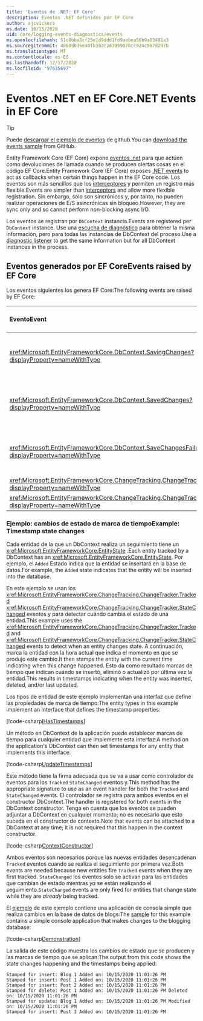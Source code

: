 ```yaml
---
title: 'Eventos de .NET: EF Core'
description: Eventos .NET definidos por EF Core
author: ajcvickers
ms.date: 10/15/2020
uid: core/logging-events-diagnostics/events
ms.openlocfilehash: 51c0bba5cf25e1d9ddd1fd9aebea50b9a03481a3
ms.sourcegitcommit: 4860d036ea0fb392c28799907bcc924c987d2d7b
ms.translationtype: MT
ms.contentlocale: es-ES
ms.lasthandoff: 12/17/2020
ms.locfileid: "97635697"
---
```

# <a name="net-events-in-ef-core"></a><span data-ttu-id="4b1b9-103">Eventos .NET en EF Core</span><span class="sxs-lookup"><span data-stu-id="4b1b9-103">.NET Events in EF Core</span></span>

> [!TIP]  
> <span data-ttu-id="4b1b9-104">Puede [descargar el ejemplo de eventos](https://github.com/dotnet/EntityFramework.Docs/tree/master/samples/core/Miscellaneous/Events) de github.</span><span class="sxs-lookup"><span data-stu-id="4b1b9-104">You can [download the events sample](https://github.com/dotnet/EntityFramework.Docs/tree/master/samples/core/Miscellaneous/Events) from GitHub.</span></span>

<span data-ttu-id="4b1b9-105">Entity Framework Core (EF Core) expone [eventos .net](/dotnet/standard/events/) para que actúen como devoluciones de llamada cuando se producen ciertas cosas en el código EF Core.</span><span class="sxs-lookup"><span data-stu-id="4b1b9-105">Entity Framework Core (EF Core) exposes [.NET events](/dotnet/standard/events/) to act as callbacks when certain things happen in the EF Core code.</span></span> <span data-ttu-id="4b1b9-106">Los eventos son más sencillos que los [interceptores](xref:core/logging-events-diagnostics/interceptors) y permiten un registro más flexible.</span><span class="sxs-lookup"><span data-stu-id="4b1b9-106">Events are simpler than [interceptors](xref:core/logging-events-diagnostics/interceptors) and allow more flexible registration.</span></span> <span data-ttu-id="4b1b9-107">Sin embargo, solo son sincrónicos y, por tanto, no pueden realizar operaciones de E/S asincrónicas sin bloqueo.</span><span class="sxs-lookup"><span data-stu-id="4b1b9-107">However, they are sync only and so cannot perform non-blocking async I/O.</span></span>

<span data-ttu-id="4b1b9-108">Los eventos se registran por `DbContext` instancia.</span><span class="sxs-lookup"><span data-stu-id="4b1b9-108">Events are registered per `DbContext` instance.</span></span> <span data-ttu-id="4b1b9-109">Use una [escucha de diagnóstico](xref:core/logging-events-diagnostics/diagnostic-listeners) para obtener la misma información, pero para todas las instancias de DbContext del proceso.</span><span class="sxs-lookup"><span data-stu-id="4b1b9-109">Use a [diagnostic listener](xref:core/logging-events-diagnostics/diagnostic-listeners) to get the same information but for all DbContext instances in the process.</span></span>

## <a name="events-raised-by-ef-core"></a><span data-ttu-id="4b1b9-110">Eventos generados por EF Core</span><span class="sxs-lookup"><span data-stu-id="4b1b9-110">Events raised by EF Core</span></span>

<span data-ttu-id="4b1b9-111">Los eventos siguientes los genera EF Core:</span><span class="sxs-lookup"><span data-stu-id="4b1b9-111">The following events are raised by EF Core:</span></span>

| <span data-ttu-id="4b1b9-112">Evento</span><span class="sxs-lookup"><span data-stu-id="4b1b9-112">Event</span></span> | <span data-ttu-id="4b1b9-113">Versión introducida</span><span class="sxs-lookup"><span data-stu-id="4b1b9-113">Version introduced</span></span> | <span data-ttu-id="4b1b9-114">Cuando se produce</span><span class="sxs-lookup"><span data-stu-id="4b1b9-114">When raised</span></span>
|:------|--------------------|-------
| <xref:Microsoft.EntityFrameworkCore.DbContext.SavingChanges?displayProperty=nameWithType> | <span data-ttu-id="4b1b9-115">5.0</span><span class="sxs-lookup"><span data-stu-id="4b1b9-115">5.0</span></span> | <span data-ttu-id="4b1b9-116">Al principio de <xref:Microsoft.EntityFrameworkCore.DbContext.SaveChanges%2A> o <xref:Microsoft.EntityFrameworkCore.DbContext.SaveChangesAsync%2A></span><span class="sxs-lookup"><span data-stu-id="4b1b9-116">At the start of <xref:Microsoft.EntityFrameworkCore.DbContext.SaveChanges%2A> or <xref:Microsoft.EntityFrameworkCore.DbContext.SaveChangesAsync%2A></span></span>
| <xref:Microsoft.EntityFrameworkCore.DbContext.SavedChanges?displayProperty=nameWithType> | <span data-ttu-id="4b1b9-117">5.0</span><span class="sxs-lookup"><span data-stu-id="4b1b9-117">5.0</span></span> | <span data-ttu-id="4b1b9-118">Al final de una operación correcta <xref:Microsoft.EntityFrameworkCore.DbContext.SaveChanges%2A> o <xref:Microsoft.EntityFrameworkCore.DbContext.SaveChangesAsync%2A></span><span class="sxs-lookup"><span data-stu-id="4b1b9-118">At the end of a successful <xref:Microsoft.EntityFrameworkCore.DbContext.SaveChanges%2A> or <xref:Microsoft.EntityFrameworkCore.DbContext.SaveChangesAsync%2A></span></span>
| <xref:Microsoft.EntityFrameworkCore.DbContext.SaveChangesFailed?displayProperty=nameWithType> | <span data-ttu-id="4b1b9-119">5.0</span><span class="sxs-lookup"><span data-stu-id="4b1b9-119">5.0</span></span> | <span data-ttu-id="4b1b9-120">Al final de un error <xref:Microsoft.EntityFrameworkCore.DbContext.SaveChanges%2A> o <xref:Microsoft.EntityFrameworkCore.DbContext.SaveChangesAsync%2A></span><span class="sxs-lookup"><span data-stu-id="4b1b9-120">At the end of a failed <xref:Microsoft.EntityFrameworkCore.DbContext.SaveChanges%2A> or <xref:Microsoft.EntityFrameworkCore.DbContext.SaveChangesAsync%2A></span></span>
| <xref:Microsoft.EntityFrameworkCore.ChangeTracking.ChangeTracker.Tracked?displayProperty=nameWithType> | <span data-ttu-id="4b1b9-121">2.1</span><span class="sxs-lookup"><span data-stu-id="4b1b9-121">2.1</span></span> | <span data-ttu-id="4b1b9-122">Cuando el contexto realiza un seguimiento de una entidad</span><span class="sxs-lookup"><span data-stu-id="4b1b9-122">When an entity is tracked by the context</span></span>
| <xref:Microsoft.EntityFrameworkCore.ChangeTracking.ChangeTracker.StateChanged?displayProperty=nameWithType> | <span data-ttu-id="4b1b9-123">2.1</span><span class="sxs-lookup"><span data-stu-id="4b1b9-123">2.1</span></span> | <span data-ttu-id="4b1b9-124">Cuando una entidad de la que se realiza un seguimiento cambia su estado</span><span class="sxs-lookup"><span data-stu-id="4b1b9-124">When a tracked entity changes its state</span></span>

### <a name="example-timestamp-state-changes"></a><span data-ttu-id="4b1b9-125">Ejemplo: cambios de estado de marca de tiempo</span><span class="sxs-lookup"><span data-stu-id="4b1b9-125">Example: Timestamp state changes</span></span>

<span data-ttu-id="4b1b9-126">Cada entidad de la que un DbContext realiza un seguimiento tiene un <xref:Microsoft.EntityFrameworkCore.EntityState> .</span><span class="sxs-lookup"><span data-stu-id="4b1b9-126">Each entity tracked by a DbContext has an <xref:Microsoft.EntityFrameworkCore.EntityState>.</span></span> <span data-ttu-id="4b1b9-127">Por ejemplo, el `Added` Estado indica que la entidad se insertará en la base de datos.</span><span class="sxs-lookup"><span data-stu-id="4b1b9-127">For example, the `Added` state indicates that the entity will be inserted into the database.</span></span>

<span data-ttu-id="4b1b9-128">En este ejemplo se usan los <xref:Microsoft.EntityFrameworkCore.ChangeTracking.ChangeTracker.Tracked> <xref:Microsoft.EntityFrameworkCore.ChangeTracking.ChangeTracker.StateChanged> eventos y para detectar cuándo cambia el estado de una entidad.</span><span class="sxs-lookup"><span data-stu-id="4b1b9-128">This example uses the <xref:Microsoft.EntityFrameworkCore.ChangeTracking.ChangeTracker.Tracked> and <xref:Microsoft.EntityFrameworkCore.ChangeTracking.ChangeTracker.StateChanged> events to detect when an entity changes state.</span></span> <span data-ttu-id="4b1b9-129">A continuación, marca la entidad con la hora actual que indica el momento en que se produjo este cambio.</span><span class="sxs-lookup"><span data-stu-id="4b1b9-129">It then stamps the entity with the current time indicating when this change happened.</span></span> <span data-ttu-id="4b1b9-130">Esto da como resultado marcas de tiempo que indican cuándo se insertó, eliminó o actualizó por última vez la entidad.</span><span class="sxs-lookup"><span data-stu-id="4b1b9-130">This results in timestamps indicating when the entity was inserted, deleted, and/or last updated.</span></span>

<span data-ttu-id="4b1b9-131">Los tipos de entidad de este ejemplo implementan una interfaz que define las propiedades de marca de tiempo:</span><span class="sxs-lookup"><span data-stu-id="4b1b9-131">The entity types in this example implement an interface that defines the timestamp properties:</span></span>

<!--
public interface IHasTimestamps
{
    DateTime? Added { get; set; }
    DateTime? Deleted { get; set; }
    DateTime? Modified { get; set; }
}
-->
[!code-csharp[IHasTimestamps](../../../samples/core/Miscellaneous/Events/Program.cs?name=IHasTimestamps)]

<span data-ttu-id="4b1b9-132">Un método en DbContext de la aplicación puede establecer marcas de tiempo para cualquier entidad que implemente esta interfaz:</span><span class="sxs-lookup"><span data-stu-id="4b1b9-132">A method on the application's DbContext can then set timestamps for any entity that implements this interface:</span></span>

<!--
    private static void UpdateTimestamps(object sender, EntityEntryEventArgs e)
    {
        if (e.Entry.Entity is IHasTimestamps entityWithTimestamps)
        {
            switch (e.Entry.State)
            {
                case EntityState.Deleted:
                    entityWithTimestamps.Deleted = DateTime.UtcNow;
                    Console.WriteLine($"Stamped for delete: {e.Entry.Entity}");
                    break;
                case EntityState.Modified:
                    entityWithTimestamps.Modified = DateTime.UtcNow;
                    Console.WriteLine($"Stamped for update: {e.Entry.Entity}");
                    break;
                case EntityState.Added:
                    entityWithTimestamps.Added = DateTime.UtcNow;
                    Console.WriteLine($"Stamped for insert: {e.Entry.Entity}");
                    break;
            }
        }
    }
-->
[!code-csharp[UpdateTimestamps](../../../samples/core/Miscellaneous/Events/Program.cs?name=UpdateTimestamps)]

<span data-ttu-id="4b1b9-133">Este método tiene la firma adecuada que se va a usar como controlador de eventos para los `Tracked` `StateChanged` eventos y.</span><span class="sxs-lookup"><span data-stu-id="4b1b9-133">This method has the appropriate signature to use as an event handler for both the `Tracked` and `StateChanged` events.</span></span> <span data-ttu-id="4b1b9-134">El controlador se registra para ambos eventos en el constructor DbContext.</span><span class="sxs-lookup"><span data-stu-id="4b1b9-134">The handler is registered for both events in the DbContext constructor.</span></span> <span data-ttu-id="4b1b9-135">Tenga en cuenta que los eventos se pueden adjuntar a DbContext en cualquier momento; no es necesario que esto suceda en el constructor de contexto.</span><span class="sxs-lookup"><span data-stu-id="4b1b9-135">Note that events can be attached to a DbContext at any time; it is not required that this happen in the context constructor.</span></span>

<!--
    public BlogsContext()
    {
        ChangeTracker.StateChanged += UpdateTimestamps;
        ChangeTracker.Tracked += UpdateTimestamps;
    }
-->
[!code-csharp[ContextConstructor](../../../samples/core/Miscellaneous/Events/Program.cs?name=ContextConstructor)]

<span data-ttu-id="4b1b9-136">Ambos eventos son necesarios porque las nuevas entidades desencadenan `Tracked` eventos cuando se realiza el seguimiento por primera vez.</span><span class="sxs-lookup"><span data-stu-id="4b1b9-136">Both events are needed because new entities fire `Tracked` events when they are first tracked.</span></span> <span data-ttu-id="4b1b9-137">`StateChanged` los eventos solo se activan para las entidades que cambian de estado mientras _ya_ se están realizando el seguimiento.</span><span class="sxs-lookup"><span data-stu-id="4b1b9-137">`StateChanged` events are only fired for entities that change state while they are _already_ being tracked.</span></span>

<span data-ttu-id="4b1b9-138">El [ejemplo](https://github.com/dotnet/EntityFramework.Docs/tree/master/samples/core/Miscellaneous/Events) de este ejemplo contiene una aplicación de consola simple que realiza cambios en la base de datos de blogs:</span><span class="sxs-lookup"><span data-stu-id="4b1b9-138">The [sample](https://github.com/dotnet/EntityFramework.Docs/tree/master/samples/core/Miscellaneous/Events) for this example contains a simple console application that makes changes to the blogging database:</span></span>

<!--
        using (var context = new BlogsContext())
        {
            context.Database.EnsureDeleted();
            context.Database.EnsureCreated();
            
            context.Add(
                new Blog
                {
                    Id = 1,
                    Name = "EF Blog",
                    Posts =
                    {
                        new Post { Id = 1, Title = "EF Core 3.1!" },
                        new Post { Id = 2, Title = "EF Core 5.0!" }
                    }
                });

            context.SaveChanges();
        }

        using (var context = new BlogsContext())
        {
            var blog = context.Blogs.Include(e => e.Posts).Single();

            blog.Name = "EF Core Blog";
            context.Remove(blog.Posts.First());
            blog.Posts.Add(new Post { Id = 3, Title = "EF Core 6.0!" });

            context.SaveChanges();
        }
-->
[!code-csharp[Demonstration](../../../samples/core/Miscellaneous/Events/Program.cs?name=Demonstration)]

<span data-ttu-id="4b1b9-139">La salida de este código muestra los cambios de estado que se producen y las marcas de tiempo que se aplican:</span><span class="sxs-lookup"><span data-stu-id="4b1b9-139">The output from this code shows the state changes happening and the timestamps being applied:</span></span>

```output
Stamped for insert: Blog 1 Added on: 10/15/2020 11:01:26 PM
Stamped for insert: Post 1 Added on: 10/15/2020 11:01:26 PM
Stamped for insert: Post 2 Added on: 10/15/2020 11:01:26 PM
Stamped for delete: Post 1 Added on: 10/15/2020 11:01:26 PM Deleted on: 10/15/2020 11:01:26 PM
Stamped for update: Blog 1 Added on: 10/15/2020 11:01:26 PM Modified on: 10/15/2020 11:01:26 PM
Stamped for insert: Post 3 Added on: 10/15/2020 11:01:26 PM
```
